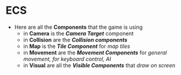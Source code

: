 # ECS
- Here are all the **Components** that the game is using
    - in **Camera** is the ***Camera Target*** component
    - in **Collision** are the ***Collision components***
    - in **Map** is the ***Tile Component*** for _map tiles_
    - in **Movement** are the ***Movement Components*** for _general movement, for keyboard control, AI_
    - in **Visual** are all the ***Visible Components*** that _draw on screen_
